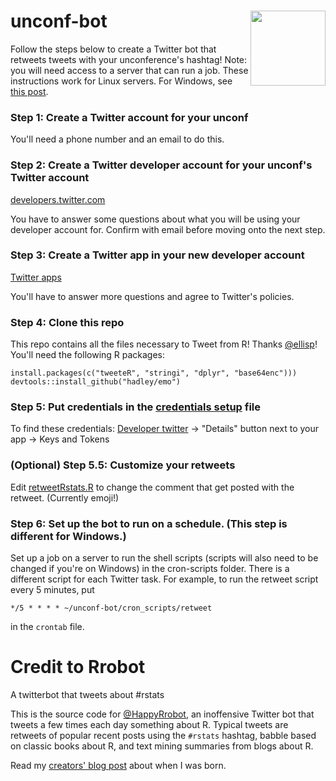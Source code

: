 # unconf-bot <img src="https://raw.githubusercontent.com/unconf-toolbox/unconf-website/master/figs/logo.png" align="right" width="120" />


Follow the steps below to create a Twitter bot that retweets tweets with your unconference's hashtag! Note: you will need access to a server that can run a job. These instructions work for Linux servers. For Windows, see [this post](https://medium.com/@randerson112358/create-a-twitter-bot-using-r-5a94f1b1b886). 

### Step 1: Create a Twitter account for your unconf 

You'll need a phone number and an email to do this. 

### Step 2: Create a Twitter developer account for your unconf's Twitter account

[developers.twitter.com](https://developer.twitter.com)

You have to answer some questions about what you will be using your developer account for. Confirm with email before moving onto the next step. 

### Step 3: Create a Twitter app in your new developer account

[Twitter apps](https://developer.twitter.com/en/apps) 

You'll have to answer more questions and agree to Twitter's policies. 

### Step 4: Clone this repo 

This repo contains all the files necessary to Tweet from R! Thanks [@ellisp](https://github.com/ellisp)! You'll need the following R packages: 

```
install.packages(c("tweeteR", "stringi", "dplyr", "base64enc")))
devtools::install_github("hadley/emo")
```

### Step 5: Put credentials in the [credentials setup](https://github.com/unconf-toolbox/unconf-bot/blob/master/credentials_setup.R) file

To find these credentials: [Developer twitter](https://developer.twitter.com/en/apps) -> "Details" button next to your app -> Keys and Tokens

### (Optional) Step 5.5: Customize your retweets

Edit [retweetRstats.R](https://github.com/unconf-toolbox/unconf-bot/blob/master/tweeting/retweetRstats.R) to change the comment that get posted with the retweet. (Currently emoji!)

### Step 6: Set up the bot to run on a schedule. (This step is different for Windows.)

Set up a job on a server to run the shell scripts (scripts will also need to be changed if you're on Windows) in the cron-scripts folder. There is a different script for each Twitter task. For example, to run the retweet script every 5 minutes, put 
```
*/5 * * * * ~/unconf-bot/cron_scripts/retweet
```
in the `crontab` file. 

# Credit to Rrobot
A twitterbot that tweets about #rstats

This is the source code for [@HappyRrobot](https://twitter.com/HappyRrobot?lang=en), an inoffensive Twitter bot that tweets 
a few times each day something about R.  Typical tweets are retweets of popular recent posts using the `#rstats` hashtag, 
babble based on classic books about R, and text mining summaries from blogs about R.

Read my [creators' blog post](http://freerangestats.info/blog/2015/12/29/Rrobot-born) about when I was born.
